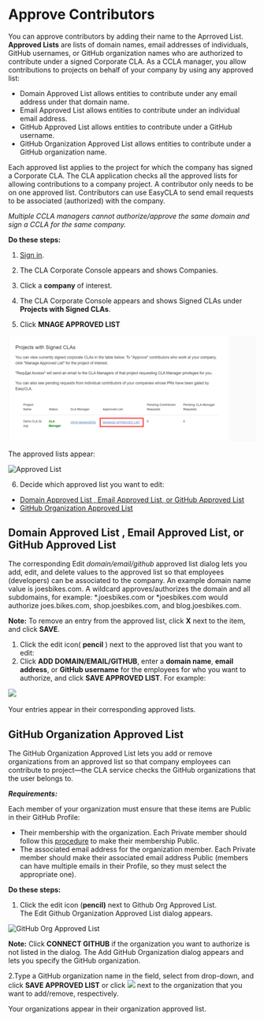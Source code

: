 # Approve Contributors

You can approve contributors by adding their name to the Aprroved List. **Approved Lists** are lists of domain names, email addresses of individuals, GitHub usernames, or GitHub organization names who are authorized to contribute under a signed Corporate CLA. As a CCLA manager, you allow contributions to projects on behalf of your company by using any approved list:

* Domain Approved List allows entities to contribute under any email address under that domain name.
* Email Approved List allows entities to contribute under an individual email address.
* GitHub Approved List allows entities to contribute under a GitHub username.
* GitHub Organization Approved List allows entities to contribute under a GitHub organization name.

Each approved list applies to the project for which the company has signed a Corporate CLA. The CLA application checks all the approved lists for allowing contributions to a company project. A contributor only needs to be on one approved list. Contributors can use EasyCLA to send email requests to be associated \(authorized\) with the company.

_Multiple CCLA managers cannot authorize/approve the same domain and sign a CCLA for the same company._

**Do these steps:**

1. ​[Sign in](sign-in-to-the-cla-corporate-console.md).

2. The CLA Corporate Console appears and shows Companies.

3. Click a **company** of interest.

4. The CLA Corporate Console appears and shows Signed CLAs under **Projects with Signed CLAs**.

5. Click **MNAGE APPROVED LIST** 

![manage approved list](../../../.gitbook/assets/manage-approved-list.png)

The approved lists appear:

![Approved List](../../../.gitbook/assets/approved-list.png)

6. Decide which approved list you want to edit:

* [Domain Approved List , Email Approved List, or GitHub Approved List](approve-contributors.md#domain-whitelist-email-whitelist-or-github-whitelist)
* [GitHub Organization Approved List](approve-contributors.md#github-organization-whitelist)

## Domain Approved List , Email Approved List, or GitHub Approved List <a id="domain-whitelist-email-whitelist-or-github-whitelist"></a>

The corresponding Edit _domain/email/github_ approved list dialog lets you add, edit, and delete values to the approved list so that employees \(developers\) can be associated to the company. An example domain name value is joesbikes.com. A wildcard approves/authorizes the domain and all subdomains, for example: \*.joesbikes.com or \*joesbikes.com would authorize joes.bikes.com, shop.joesbikes.com, and blog.joesbikes.com.

**Note:** To remove an entry from the approved list, click **X** next to the item, and click **SAVE**.

1. Click the edit icon\( **pencil** \) next to the approved list that you want to edit:
2. Click **ADD DOMAIN/EMAIL/GITHUB**, enter a **domain name**, **email address**, or **GitHub username** for the employees for who you want to authorize, and click **SAVE APPROVED LIST**. For example:

![](../../../.gitbook/assets/email-approved-list.png)

Your entries appear in their corresponding approved lists.

## GitHub Organization Approved List <a id="github-organization-whitelist"></a>

The GitHub Organization Approved List lets you add or remove organizations from an approved list so that company employees can contribute to project—the CLA service checks the GitHub organizations that the user belongs to.

_**Requirements:**_

Each member of your organization must ensure that these items are Public in their GitHub Profile:

* Their membership with the organization. Each Private member should follow this [procedure](https://help.github.com/en/articles/publicizing-or-hiding-organization-membership) to make their membership Public.
* The associated email address for the organization member. Each Private member should make their associated email address Public \(members can have multiple emails in their Profile, so they must select the appropriate one\).

**Do these steps:**

1. Click the edit icon \(**pencil\)** next to Github Org Approved List.  
    The Edit Github Organization Approved List dialog appears.

![GitHub Org Approved List](../../../.gitbook/assets/github-org-approved-list.png)

**Note:** Click **CONNECT GITHUB** if the organization you want to authorize is not listed in the dialog. The Add GitHub Organization dialog appears and lets you specify the GitHub organization.

2.Type a GitHub organization name in the field, select from drop-down, and click **SAVE APPROVED LIST** or click ![](../../../.gitbook/assets/close-icon.png) next to the organization that you want to add/remove, respectively.

Your organizations appear in their organization approved list.

